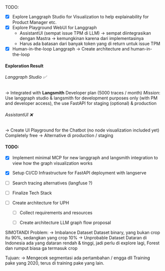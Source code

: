 TODO:
- [x] Explore Langgraph Studio for Visualization to help explainability for Product Manager etc.
- [x] Explore Playground WebUI for Langgraph
    - AssistantUI (sempat issue TPM di LLM) -> sempat diintegrasikan dengan Mastra -> kemungkinan karena dari implementasinya
    - Harus ada batasan dari banyak token yang di return untuk issue TPM
- [x] Human-in-the-loop Langgraph → Create architecture and human-in-the-loop 

#### Exploration Result
###### Langgraph Studio ✅
→ Integrated with **Langsmith**
Developer plan (5000 traces / month)
*Mission*: Use langgraph studio & langsmith for development purposes only (with PM and developer access), the use FastAPI for staging (optional) & production
###### AssistantUI ❌
→ Create UI Playground for the Chatbot (no node visualization included yet)
Completely free
→ Alternative di production / staging

#### TODO:
- [x] Implement minimal MCP for new langgraph and langsmith integration to view how the graph visualization works
- [x] Setup CI/CD Infrastructure for FastAPI deployment with langserve

- [ ] Search tracing alternatives (langfuse ?)
- [ ] Finalize Tech Stack
- [ ] Create architecture for UPH
	- [ ] Collect requirements and resources
	- [ ] Create architecture LLM graph flow proposal



SIMOTANDI Problem:
→ Imbalance Dataset
Dataset binary, yang bukan crop itu 90%, sedangkan yang crop 10%
→ Unprobable Dataset
Dataran di Indonesia ada yang dataran rendah & tinggi, jadi perlu di explore lagi, Forest dan rumput biasa ga termasuk crop

Tujuan: 
→ Mengecek segmentasi ada pertambahan / engga dll
Training pake yang 2020, terus di training pake yang lain.